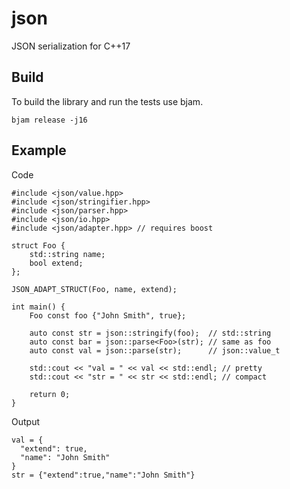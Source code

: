 # json
JSON serialization for C++17

## Build

To build the library and run the tests use bjam.

```
bjam release -j16
```

## Example

Code

```
#include <json/value.hpp>
#include <json/stringifier.hpp>
#include <json/parser.hpp>
#include <json/io.hpp>
#include <json/adapter.hpp> // requires boost

struct Foo {
    std::string name;
    bool extend;
};

JSON_ADAPT_STRUCT(Foo, name, extend);

int main() {
    Foo const foo {"John Smith", true};

    auto const str = json::stringify(foo);  // std::string
    auto const bar = json::parse<Foo>(str); // same as foo
    auto const val = json::parse(str);      // json::value_t

    std::cout << "val = " << val << std::endl; // pretty
    std::cout << "str = " << str << std::endl; // compact

    return 0;
}
```

Output

```
val = {
  "extend": true,
  "name": "John Smith"
}
str = {"extend":true,"name":"John Smith"}
```
